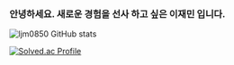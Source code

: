 ### 안녕하세요. 새로운 경험을 선사 하고 싶은 이재민 입니다.
![ljm0850 GitHub stats](https://github-readme-stats.vercel.app/api?username=ljm0850&show_icons=true&theme=highcontrast)

[![Solved.ac Profile](http://mazassumnida.wtf/api/generate_badge?boj=dlwoals0850)](https://solved.ac/dlwoals0850)

<!--
**ljm0850/ljm0850** is a ✨ _special_ ✨ repository because its `README.md` (this file) appears on your GitHub profile.

Here are some ideas to get you started:

- 🔭 I’m currently working on ...
- 🌱 I’m currently learning ...
- 👯 I’m looking to collaborate on ...
- 🤔 I’m looking for help with ...
- 💬 Ask me about ...
- 📫 How to reach me: ...
- 😄 Pronouns: ...
- ⚡ Fun fact: ...
-->
